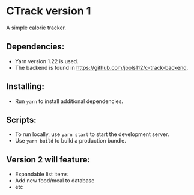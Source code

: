 # CTrack version 1 

A simple calorie tracker.

## Dependencies:
* Yarn version 1.22 is used. 
* The backend is found in https://github.com/jools112/c-track-backend.

## Installing:
* Run `yarn` to install additional dependencies.

## Scripts:
* To run locally, use `yarn start` to start the development server.
* Use `yarn build` to build a production bundle.

   
## Version 2 will feature: 
* Expandable list items
* Add new food/meal to database
* etc
